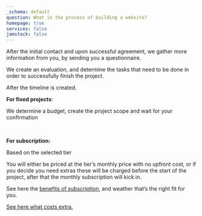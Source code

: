```yaml
---
_schema: default
question: What is the process of building a website?
homepage: true
services: false
jamstack: false
---
```

After the initial contact and upon successful agreement, we gather more information from you, by sending you a questionnaire.

We create an evaluation, and determine the tasks that need to be done in order to successfully finish the project.

After the timeline is created.

**For fixed projects**:

We determine a budget, create the project scope and wait for your confirmation

&nbsp;

**For subscription:**

Based on the selected tier

You will either be priced at the tier’s monthly price with no upfront cost, or if you decide you need extras these will be charged before the start of the project, after that the monthly subscription will kick in.

See here the [benefits of subscription,](/subscriptions) and weather that’s the right fit for you.

[See here what costs extra.](/subscriptions)